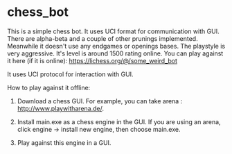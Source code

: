 # chess_bot
This is a simple chess bot. It uses UCI format for communication with GUI. There are alpha-beta and a couple of other prunings implemented. Meanwhile it doesn't use any endgames or openings bases. The playstyle is very aggressive. It's level is around 1500 rating online. You can play against it here (if it is online): https://lichess.org/@/some_weird_bot

It uses UCI protocol for interaction with GUI.

How to play against it offline:

1. Download a chess GUI. For example, you can take arena : http://www.playwitharena.de/.

2. Install main.exe as a chess engine in the GUI. If you are using an arena, click engine -> install new engine, then choose main.exe.

3. Play against this engine in a GUI.
